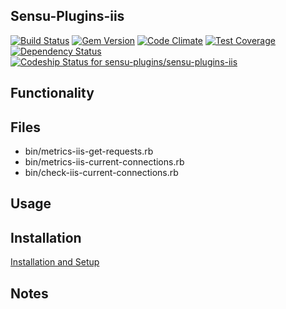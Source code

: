 ## Sensu-Plugins-iis

[![Build Status](https://travis-ci.org/sensu-plugins/sensu-plugins-iis.svg?branch=master)](https://travis-ci.org/sensu-plugins/sensu-plugins-iis)
[![Gem Version](https://badge.fury.io/rb/sensu-plugins-iis.svg)](http://badge.fury.io/rb/sensu-plugins-iis)
[![Code Climate](https://codeclimate.com/github/sensu-plugins/sensu-plugins-iis/badges/gpa.svg)](https://codeclimate.com/github/sensu-plugins/sensu-plugins-iis)
[![Test Coverage](https://codeclimate.com/github/sensu-plugins/sensu-plugins-iis/badges/coverage.svg)](https://codeclimate.com/github/sensu-plugins/sensu-plugins-iis)
[![Dependency Status](https://gemnasium.com/sensu-plugins/sensu-plugins-iis.svg)](https://gemnasium.com/sensu-plugins/sensu-plugins-iis)
[ ![Codeship Status for sensu-plugins/sensu-plugins-iis](https://codeship.com/projects/ffd12780-04a8-0133-5280-52ca95efad4a/status?branch=master)](https://codeship.com/projects/89390)

## Functionality

## Files
 * bin/metrics-iis-get-requests.rb
 * bin/metrics-iis-current-connections.rb
 * bin/check-iis-current-connections.rb

## Usage

## Installation

[Installation and Setup](https://github.com/sensu-plugins/documentation/blob/master/user_docs/installation_instructions.md)

## Notes
